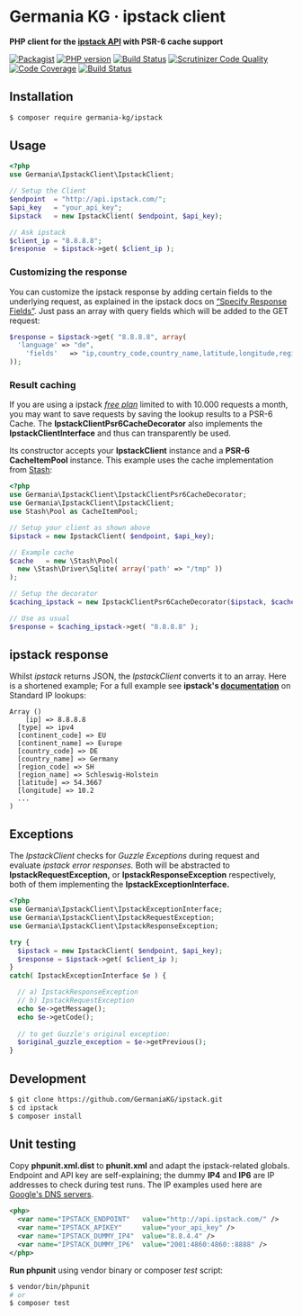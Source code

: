 # Germania KG · ipstack client

**PHP client for the [ipstack API](https://ipstack.com/) with PSR-6 cache support**

[![Packagist](https://img.shields.io/packagist/v/germania-kg/ipstack.svg?style=flat)](https://packagist.org/packages/germania-kg/ipstack)
[![PHP version](https://img.shields.io/packagist/php-v/germania-kg/ipstack.svg)](https://packagist.org/packages/germania-kg/ipstack)
[![Build Status](https://img.shields.io/travis/GermaniaKG/ipstack.svg?label=Travis%20CI)](https://travis-ci.org/GermaniaKG/ipstack)
[![Scrutinizer Code Quality](https://scrutinizer-ci.com/g/GermaniaKG/ipstack/badges/quality-score.png?b=master)](https://scrutinizer-ci.com/g/GermaniaKG/ipstack/?branch=master)
[![Code Coverage](https://scrutinizer-ci.com/g/GermaniaKG/ipstack/badges/coverage.png?b=master)](https://scrutinizer-ci.com/g/GermaniaKG/ipstack/?branch=master)
[![Build Status](https://scrutinizer-ci.com/g/GermaniaKG/ipstack/badges/build.png?b=master)](https://scrutinizer-ci.com/g/GermaniaKG/ipstack/build-status/master)

## Installation

```bash
$ composer require germania-kg/ipstack
```



## Usage

```php
<?php
use Germania\IpstackClient\IpstackClient;

// Setup the Client
$endpoint  = "http://api.ipstack.com/";
$api_key   = "your_api_key";
$ipstack   = new IpstackClient( $endpoint, $api_key);

// Ask ipstack
$client_ip = "8.8.8.8";
$response  = $ipstack->get( $client_ip );
```

### Customizing the response

You can customize the ipstack response by adding certain fields to the underlying request, as explained in the ipstack docs on [“Specify Response Fields”](https://ipstack.com/documentation#fields). Just pass an array with query fields which will be added to the GET request:

```php
$response = $ipstack->get( "8.8.8.8", array(
  'language' => "de",
	'fields'   => "ip,country_code,country_name,latitude,longitude,region_name"
));
```

### Result caching

If you are using a ipstack [*free plan*](https://ipstack.com/plan) limited to with 10.000 requests a month, you may want to save requests by saving the lookup results to a PSR-6 Cache. The **IpstackClientPsr6CacheDecorator** also implements the **IpstackClientInterface** and thus can transparently be used.

Its constructor accepts your **IpstackClient** instance and a **PSR-6 CacheItemPool** instance. This example uses the cache implementation from [Stash](http://www.stashphp.com/):

```php
<?php
use Germania\IpstackClient\IpstackClientPsr6CacheDecorator;
use Germania\IpstackClient\IpstackClient;
use Stash\Pool as CacheItemPool;

// Setup your client as shown above
$ipstack = new IpstackClient( $endpoint, $api_key);

// Example cache 
$cache   = new \Stash\Pool(
  new \Stash\Driver\Sqlite( array('path' => "/tmp" ))
);

// Setup the decorator
$caching_ipstack = new IpstackClientPsr6CacheDecorator($ipstack, $cache);

// Use as usual
$response = $caching_ipstack->get( "8.8.8.8" );
```





## ipstack response

Whilst *ipstack* returns JSON, the *IpstackClient* converts it to an array. Here is a shortened example; For a full example see **ipstack's [documentation](https://ipstack.com/documentation#standard)** on Standard IP lookups: 

    Array ()
    	[ip] => 8.8.8.8
      [type] => ipv4
      [continent_code] => EU
      [continent_name] => Europe
      [country_code] => DE
      [country_name] => Germany
      [region_code] => SH
      [region_name] => Schleswig-Holstein
      [latitude] => 54.3667
      [longitude] => 10.2
      ...
    )



## Exceptions

The *IpstackClient* checks for *Guzzle Exceptions* during request and evaluate *ipstack error responses.* Both will be abstracted to **IpstackRequestException,** or **IpstackResponseException** respectively, both of them  implementing the **IpstackExceptionInterface.**

```php
<?php
use Germania\IpstackClient\IpstackExceptionInterface;
use Germania\IpstackClient\IpstackRequestException;
use Germania\IpstackClient\IpstackResponseException;

try {
  $ipstack = new IpstackClient( $endpoint, $api_key);
  $response = $ipstack->get( $client_ip );
}
catch( IpstackExceptionInterface $e ) {

  // a) IpstackResponseException
  // b) IpstackRequestException 
  echo $e->getMessage();
  echo $e->getCode();  
  
  // to get Guzzle's original exception:
  $original_guzzle_exception = $e->getPrevious();
}
```





## Development

```bash
$ git clone https://github.com/GermaniaKG/ipstack.git
$ cd ipstack
$ composer install
```



## Unit testing

Copy **phpunit.xml.dist** to **phunit.xml** and adapt the ipstack-related globals. Endpoint and API key are self-explaining; the dummy **IP4** and **IP6** are IP addresses to check during test runs. The IP examples used here are [Google's DNS servers](https://developers.google.com/speed/public-dns/).

```xml
<php>
  <var name="IPSTACK_ENDPOINT"   value="http://api.ipstack.com/" />
  <var name="IPSTACK_APIKEY"     value="your_api_key" />
  <var name="IPSTACK_DUMMY_IP4"  value="8.8.4.4" />
  <var name="IPSTACK_DUMMY_IP6"  value="2001:4860:4860::8888" />
</php>
```

**Run phpunit** using vendor binary or composer *test* script:

```bash
$ vendor/bin/phpunit
# or
$ composer test
```

